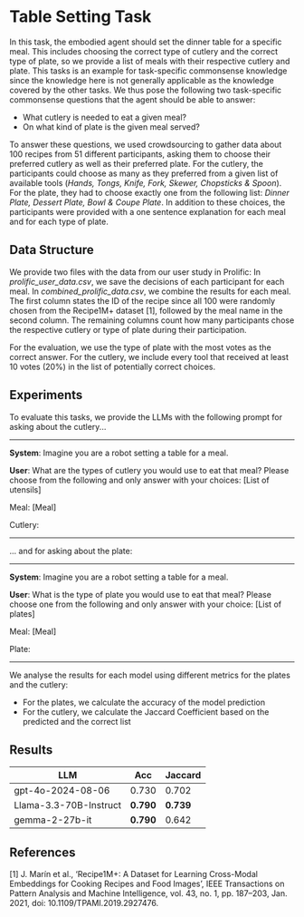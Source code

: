 # Table Setting Task

In this task, the embodied agent should set the dinner table for a specific meal. 
This includes choosing the correct type of cutlery and the correct type of plate, so we provide a list of meals with their respective cutlery and plate.
This tasks is an example for task-specific commonsense knowledge since the knowledge here is not generally applicable as the knowledge covered by the other tasks.
We thus pose the following two task-specific commonsense questions that the agent should be able to answer:

- What cutlery is needed to eat a given meal?
- On what kind of plate is the given meal served?

To answer these questions, we used crowdsourcing to gather data about 100 recipes from 51 different participants, asking them to choose their preferred cutlery as well as their preferred plate.
For the cutlery, the participants could choose as many as they preferred from a given list of available tools (*Hands, Tongs, Knife, Fork, Skewer, Chopsticks & Spoon*).
For the plate, they had to choose exactly one from the following list: *Dinner Plate, Dessert Plate, Bowl & Coupe Plate*.
In addition to these choices, the participants were provided with a one sentence explanation for each meal and for each type of plate.

## Data Structure

We provide two files with the data from our user study in Prolific:
In *prolific_user_data.csv*, we save the decisions of each participant for each meal.
In *combined_prolific_data.csv*, we combine the results for each meal.
The first column states the ID of the recipe since all 100 were randomly chosen from the Recipe1M+ dataset [1], followed by the meal name in the second column.
The remaining columns count how many participants chose the respective cutlery or type of plate during their participation.

For the evaluation, we use the type of plate with the most votes as the correct answer.
For the cutlery, we include every tool that received at least 10 votes (20%) in the list of potentially correct choices.

## Experiments

To evaluate this tasks, we provide the LLMs with the following prompt for asking about the cutlery...

---
**System**: Imagine you are a robot setting a table for a meal.

**User**: What are the types of cutlery you would use to eat that meal? Please choose from the following and only answer with your choices: [List of utensils]

Meal: [Meal]

Cutlery:

---
... and for asking about the plate:

---
**System**: Imagine you are a robot setting a table for a meal.

**User**: What is the type of plate you would use to eat that meal? Please choose one from the following and only answer with your choice: [List of plates]

Meal: [Meal]

Plate:

---

We analyse the results for each model using different metrics for the plates and the cutlery:
- For the plates, we calculate the accuracy of the model prediction
- For the cutlery, we calculate the Jaccard Coefficient based on the predicted and the correct list

## Results

| LLM                    | Acc       | Jaccard   |
|------------------------|-----------|-----------|
| gpt-4o-2024-08-06      | 0.730     | 0.702     |
| Llama-3.3-70B-Instruct | **0.790** | **0.739** |
| gemma-2-27b-it         | **0.790** | 0.642     |

## References

[1] J. Marín et al., ‘Recipe1M+: A Dataset for Learning Cross-Modal Embeddings for Cooking Recipes and Food Images’, IEEE Transactions on Pattern Analysis and Machine Intelligence, vol. 43, no. 1, pp. 187–203, Jan. 2021, doi: 10.1109/TPAMI.2019.2927476.

